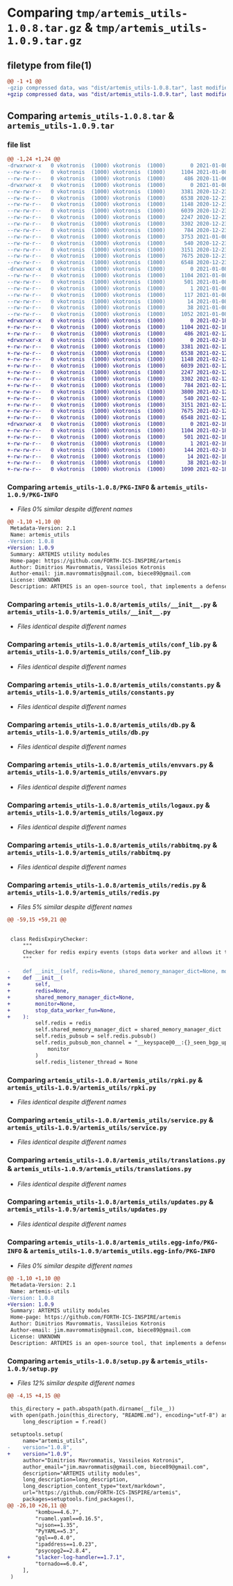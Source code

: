 # Comparing `tmp/artemis_utils-1.0.8.tar.gz` & `tmp/artemis_utils-1.0.9.tar.gz`

## filetype from file(1)

```diff
@@ -1 +1 @@
-gzip compressed data, was "dist/artemis_utils-1.0.8.tar", last modified: Fri Jan  8 09:31:34 2021, max compression
+gzip compressed data, was "dist/artemis_utils-1.0.9.tar", last modified: Thu Feb 18 12:57:01 2021, max compression
```

## Comparing `artemis_utils-1.0.8.tar` & `artemis_utils-1.0.9.tar`

### file list

```diff
@@ -1,24 +1,24 @@
-drwxrwxr-x   0 vkotronis  (1000) vkotronis  (1000)        0 2021-01-08 09:31:34.879563 artemis_utils-1.0.8/
--rw-rw-r--   0 vkotronis  (1000) vkotronis  (1000)     1104 2021-01-08 09:31:34.879563 artemis_utils-1.0.8/PKG-INFO
--rw-rw-r--   0 vkotronis  (1000) vkotronis  (1000)      486 2020-11-06 12:06:37.000000 artemis_utils-1.0.8/README.md
-drwxrwxr-x   0 vkotronis  (1000) vkotronis  (1000)        0 2021-01-08 09:31:34.879563 artemis_utils-1.0.8/artemis_utils/
--rw-rw-r--   0 vkotronis  (1000) vkotronis  (1000)     3381 2020-12-23 15:01:52.000000 artemis_utils-1.0.8/artemis_utils/__init__.py
--rw-rw-r--   0 vkotronis  (1000) vkotronis  (1000)     6538 2020-12-23 15:01:52.000000 artemis_utils-1.0.8/artemis_utils/conf_lib.py
--rw-rw-r--   0 vkotronis  (1000) vkotronis  (1000)     1148 2020-12-23 15:01:52.000000 artemis_utils-1.0.8/artemis_utils/constants.py
--rw-rw-r--   0 vkotronis  (1000) vkotronis  (1000)     6039 2020-12-23 15:01:52.000000 artemis_utils-1.0.8/artemis_utils/db.py
--rw-rw-r--   0 vkotronis  (1000) vkotronis  (1000)     2247 2020-12-23 15:01:52.000000 artemis_utils-1.0.8/artemis_utils/envvars.py
--rw-rw-r--   0 vkotronis  (1000) vkotronis  (1000)     3302 2020-12-23 15:01:52.000000 artemis_utils-1.0.8/artemis_utils/logaux.py
--rw-rw-r--   0 vkotronis  (1000) vkotronis  (1000)      784 2020-12-23 15:01:52.000000 artemis_utils-1.0.8/artemis_utils/rabbitmq.py
--rw-rw-r--   0 vkotronis  (1000) vkotronis  (1000)     3753 2021-01-08 09:30:26.000000 artemis_utils-1.0.8/artemis_utils/redis.py
--rw-rw-r--   0 vkotronis  (1000) vkotronis  (1000)      540 2020-12-23 15:01:52.000000 artemis_utils-1.0.8/artemis_utils/rpki.py
--rw-rw-r--   0 vkotronis  (1000) vkotronis  (1000)     3151 2020-12-23 15:01:52.000000 artemis_utils-1.0.8/artemis_utils/service.py
--rw-rw-r--   0 vkotronis  (1000) vkotronis  (1000)     7675 2020-12-23 15:01:52.000000 artemis_utils-1.0.8/artemis_utils/translations.py
--rw-rw-r--   0 vkotronis  (1000) vkotronis  (1000)     6548 2020-12-23 15:01:52.000000 artemis_utils-1.0.8/artemis_utils/updates.py
-drwxrwxr-x   0 vkotronis  (1000) vkotronis  (1000)        0 2021-01-08 09:31:34.879563 artemis_utils-1.0.8/artemis_utils.egg-info/
--rw-rw-r--   0 vkotronis  (1000) vkotronis  (1000)     1104 2021-01-08 09:31:34.000000 artemis_utils-1.0.8/artemis_utils.egg-info/PKG-INFO
--rw-rw-r--   0 vkotronis  (1000) vkotronis  (1000)      501 2021-01-08 09:31:34.000000 artemis_utils-1.0.8/artemis_utils.egg-info/SOURCES.txt
--rw-rw-r--   0 vkotronis  (1000) vkotronis  (1000)        1 2021-01-08 09:31:34.000000 artemis_utils-1.0.8/artemis_utils.egg-info/dependency_links.txt
--rw-rw-r--   0 vkotronis  (1000) vkotronis  (1000)      117 2021-01-08 09:31:34.000000 artemis_utils-1.0.8/artemis_utils.egg-info/requires.txt
--rw-rw-r--   0 vkotronis  (1000) vkotronis  (1000)       14 2021-01-08 09:31:34.000000 artemis_utils-1.0.8/artemis_utils.egg-info/top_level.txt
--rw-rw-r--   0 vkotronis  (1000) vkotronis  (1000)       38 2021-01-08 09:31:34.879563 artemis_utils-1.0.8/setup.cfg
--rw-rw-r--   0 vkotronis  (1000) vkotronis  (1000)     1052 2021-01-08 09:30:26.000000 artemis_utils-1.0.8/setup.py
+drwxrwxr-x   0 vkotronis  (1000) vkotronis  (1000)        0 2021-02-18 12:57:01.711732 artemis_utils-1.0.9/
+-rw-rw-r--   0 vkotronis  (1000) vkotronis  (1000)     1104 2021-02-18 12:57:01.711732 artemis_utils-1.0.9/PKG-INFO
+-rw-rw-r--   0 vkotronis  (1000) vkotronis  (1000)      486 2021-02-12 11:45:48.000000 artemis_utils-1.0.9/README.md
+drwxrwxr-x   0 vkotronis  (1000) vkotronis  (1000)        0 2021-02-18 12:57:01.711732 artemis_utils-1.0.9/artemis_utils/
+-rw-rw-r--   0 vkotronis  (1000) vkotronis  (1000)     3381 2021-02-12 11:45:48.000000 artemis_utils-1.0.9/artemis_utils/__init__.py
+-rw-rw-r--   0 vkotronis  (1000) vkotronis  (1000)     6538 2021-02-12 11:45:48.000000 artemis_utils-1.0.9/artemis_utils/conf_lib.py
+-rw-rw-r--   0 vkotronis  (1000) vkotronis  (1000)     1148 2021-02-12 11:45:48.000000 artemis_utils-1.0.9/artemis_utils/constants.py
+-rw-rw-r--   0 vkotronis  (1000) vkotronis  (1000)     6039 2021-02-12 11:45:48.000000 artemis_utils-1.0.9/artemis_utils/db.py
+-rw-rw-r--   0 vkotronis  (1000) vkotronis  (1000)     2247 2021-02-12 11:45:48.000000 artemis_utils-1.0.9/artemis_utils/envvars.py
+-rw-rw-r--   0 vkotronis  (1000) vkotronis  (1000)     3302 2021-02-12 11:45:48.000000 artemis_utils-1.0.9/artemis_utils/logaux.py
+-rw-rw-r--   0 vkotronis  (1000) vkotronis  (1000)      784 2021-02-12 11:45:48.000000 artemis_utils-1.0.9/artemis_utils/rabbitmq.py
+-rw-rw-r--   0 vkotronis  (1000) vkotronis  (1000)     3800 2021-02-12 11:45:48.000000 artemis_utils-1.0.9/artemis_utils/redis.py
+-rw-rw-r--   0 vkotronis  (1000) vkotronis  (1000)      540 2021-02-12 11:45:48.000000 artemis_utils-1.0.9/artemis_utils/rpki.py
+-rw-rw-r--   0 vkotronis  (1000) vkotronis  (1000)     3151 2021-02-12 11:45:48.000000 artemis_utils-1.0.9/artemis_utils/service.py
+-rw-rw-r--   0 vkotronis  (1000) vkotronis  (1000)     7675 2021-02-12 11:45:48.000000 artemis_utils-1.0.9/artemis_utils/translations.py
+-rw-rw-r--   0 vkotronis  (1000) vkotronis  (1000)     6548 2021-02-12 11:45:48.000000 artemis_utils-1.0.9/artemis_utils/updates.py
+drwxrwxr-x   0 vkotronis  (1000) vkotronis  (1000)        0 2021-02-18 12:57:01.711732 artemis_utils-1.0.9/artemis_utils.egg-info/
+-rw-rw-r--   0 vkotronis  (1000) vkotronis  (1000)     1104 2021-02-18 12:57:01.000000 artemis_utils-1.0.9/artemis_utils.egg-info/PKG-INFO
+-rw-rw-r--   0 vkotronis  (1000) vkotronis  (1000)      501 2021-02-18 12:57:01.000000 artemis_utils-1.0.9/artemis_utils.egg-info/SOURCES.txt
+-rw-rw-r--   0 vkotronis  (1000) vkotronis  (1000)        1 2021-02-18 12:57:01.000000 artemis_utils-1.0.9/artemis_utils.egg-info/dependency_links.txt
+-rw-rw-r--   0 vkotronis  (1000) vkotronis  (1000)      144 2021-02-18 12:57:01.000000 artemis_utils-1.0.9/artemis_utils.egg-info/requires.txt
+-rw-rw-r--   0 vkotronis  (1000) vkotronis  (1000)       14 2021-02-18 12:57:01.000000 artemis_utils-1.0.9/artemis_utils.egg-info/top_level.txt
+-rw-rw-r--   0 vkotronis  (1000) vkotronis  (1000)       38 2021-02-18 12:57:01.711732 artemis_utils-1.0.9/setup.cfg
+-rw-rw-r--   0 vkotronis  (1000) vkotronis  (1000)     1090 2021-02-18 12:56:07.000000 artemis_utils-1.0.9/setup.py
```

### Comparing `artemis_utils-1.0.8/PKG-INFO` & `artemis_utils-1.0.9/PKG-INFO`

 * *Files 0% similar despite different names*

```diff
@@ -1,10 +1,10 @@
 Metadata-Version: 2.1
 Name: artemis_utils
-Version: 1.0.8
+Version: 1.0.9
 Summary: ARTEMIS utility modules
 Home-page: https://github.com/FORTH-ICS-INSPIRE/artemis
 Author: Dimitrios Mavrommatis, Vassileios Kotronis
 Author-email: jim.mavrommatis@gmail.com, biece89@gmail.com
 License: UNKNOWN
 Description: ARTEMIS is an open-source tool, that implements a defense approach against BGP prefix hijacking attacks.
```

### Comparing `artemis_utils-1.0.8/artemis_utils/__init__.py` & `artemis_utils-1.0.9/artemis_utils/__init__.py`

 * *Files identical despite different names*

### Comparing `artemis_utils-1.0.8/artemis_utils/conf_lib.py` & `artemis_utils-1.0.9/artemis_utils/conf_lib.py`

 * *Files identical despite different names*

### Comparing `artemis_utils-1.0.8/artemis_utils/constants.py` & `artemis_utils-1.0.9/artemis_utils/constants.py`

 * *Files identical despite different names*

### Comparing `artemis_utils-1.0.8/artemis_utils/db.py` & `artemis_utils-1.0.9/artemis_utils/db.py`

 * *Files identical despite different names*

### Comparing `artemis_utils-1.0.8/artemis_utils/envvars.py` & `artemis_utils-1.0.9/artemis_utils/envvars.py`

 * *Files identical despite different names*

### Comparing `artemis_utils-1.0.8/artemis_utils/logaux.py` & `artemis_utils-1.0.9/artemis_utils/logaux.py`

 * *Files identical despite different names*

### Comparing `artemis_utils-1.0.8/artemis_utils/rabbitmq.py` & `artemis_utils-1.0.9/artemis_utils/rabbitmq.py`

 * *Files identical despite different names*

### Comparing `artemis_utils-1.0.8/artemis_utils/redis.py` & `artemis_utils-1.0.9/artemis_utils/redis.py`

 * *Files 5% similar despite different names*

```diff
@@ -59,15 +59,21 @@
 
 
 class RedisExpiryChecker:
     """
     Checker for redis expiry events (stops data worker and allows it to restart automatically)
     """
 
-    def __init__(self, redis=None, shared_memory_manager_dict=None, monitor=None, stop_data_worker_fun=None):
+    def __init__(
+        self,
+        redis=None,
+        shared_memory_manager_dict=None,
+        monitor=None,
+        stop_data_worker_fun=None,
+    ):
         self.redis = redis
         self.shared_memory_manager_dict = shared_memory_manager_dict
         self.redis_pubsub = self.redis.pubsub()
         self.redis_pubsub_mon_channel = "__keyspace@0__:{}_seen_bgp_update".format(
             monitor
         )
         self.redis_listener_thread = None
```

### Comparing `artemis_utils-1.0.8/artemis_utils/rpki.py` & `artemis_utils-1.0.9/artemis_utils/rpki.py`

 * *Files identical despite different names*

### Comparing `artemis_utils-1.0.8/artemis_utils/service.py` & `artemis_utils-1.0.9/artemis_utils/service.py`

 * *Files identical despite different names*

### Comparing `artemis_utils-1.0.8/artemis_utils/translations.py` & `artemis_utils-1.0.9/artemis_utils/translations.py`

 * *Files identical despite different names*

### Comparing `artemis_utils-1.0.8/artemis_utils/updates.py` & `artemis_utils-1.0.9/artemis_utils/updates.py`

 * *Files identical despite different names*

### Comparing `artemis_utils-1.0.8/artemis_utils.egg-info/PKG-INFO` & `artemis_utils-1.0.9/artemis_utils.egg-info/PKG-INFO`

 * *Files 0% similar despite different names*

```diff
@@ -1,10 +1,10 @@
 Metadata-Version: 2.1
 Name: artemis-utils
-Version: 1.0.8
+Version: 1.0.9
 Summary: ARTEMIS utility modules
 Home-page: https://github.com/FORTH-ICS-INSPIRE/artemis
 Author: Dimitrios Mavrommatis, Vassileios Kotronis
 Author-email: jim.mavrommatis@gmail.com, biece89@gmail.com
 License: UNKNOWN
 Description: ARTEMIS is an open-source tool, that implements a defense approach against BGP prefix hijacking attacks.
```

### Comparing `artemis_utils-1.0.8/setup.py` & `artemis_utils-1.0.9/setup.py`

 * *Files 12% similar despite different names*

```diff
@@ -4,15 +4,15 @@
 
 this_directory = path.abspath(path.dirname(__file__))
 with open(path.join(this_directory, "README.md"), encoding="utf-8") as f:
     long_description = f.read()
 
 setuptools.setup(
     name="artemis_utils",
-    version="1.0.8",
+    version="1.0.9",
     author="Dimitrios Mavrommatis, Vassileios Kotronis",
     author_email="jim.mavrommatis@gmail.com, biece89@gmail.com",
     description="ARTEMIS utility modules",
     long_description=long_description,
     long_description_content_type="text/markdown",
     url="https://github.com/FORTH-ICS-INSPIRE/artemis",
     packages=setuptools.find_packages(),
@@ -26,10 +26,11 @@
         "kombu==4.6.7",
         "ruamel.yaml==0.16.5",
         "ujson==1.35",
         "PyYAML==5.3",
         "gql==0.4.0",
         "ipaddress==1.0.23",
         "psycopg2==2.8.4",
+        "slacker-log-handler==1.7.1",
         "tornado==6.0.4",
     ],
 )
```

